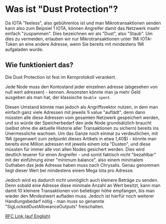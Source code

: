 
# Was ist "Dust Protection"?

Da IOTA "feeless", also gebührenlos ist und man Mikrotransaktionen senden kann also zum Beipsiel 1 IOTA, können Angreifer damit das Netzwerk msehr einfach "zuspammen". Dies bezeichnen wir als "Dust", also "Staub". Um dies zu vermeiden, erlauben wir nur Mikrotransaktionen unter 1Mi IOTA-Token an eine andere Adresse, wenn Sie bereits mit mindestens 1Mi aufgaladen wurde.

## Wie funktioniert das?
Die Dust Protection ist fest im Kernprotokoll verankert.
 
Jede Node muss den Kontostand jeder einzelnen adresse (abgesehen von null wert adressen) - kennen. Ansonsten könnte man ja mehr Geld ausgeben als man hat, der klassische `double spent`. 

Diesen Umstand könnte man jedoch als Angriffsvektor nutzen, in dem man einfach ganz viele Adressen mit jeweils 1i value "auflädt", denn dann müssten alle diese Adressen vom gesamten Netzwerk gespeichert werden, und so würde der Speicherbedarf den jede Node grundsätzlich braucht (selbst ohne die aktuelle Historie aller Transaktionen zu sichern) bereits ins Unermessliche wachsen. Um das Ganze noch einmal zu verdeutlichen, mit 1Mi (gegenwert zum zeitpunkt dieses Artikels in etwa 1,40$) - könnte man bereits eine Million adressen mit jeweils einem iota "Dusten", und diese müssten für immer alle von allen Nodes gesichert werden. Dies wird deutlich teuerer für einen Angreifer - und somit faktisch nicht "bezahlbar" mit der einführung einer "minimum balance", also einem minimalem Guthaben das jede Adresse haben muss nach Chrysalis. Genau genommen liegt dieser Wert bei mindestens einem Mega Iota pro Adresse. 

Jedoch wird es dadurch nicht unmöglich auch kleinere Beträge zu senden. Denn sobald eine Adresse diese minimale Anzahl an Wert besitzt, kann man damit 10 kleinere Transaktionen von beliebiger höhe empfangen, bis man wieder den Mindestwert aufladen muss. Jedoch ist hierfür noch weiterer Handlungsbedarf nötig - man muss so genannte "SigLockedDustAllowanceOutputs" freischalten.

[RFC Link (auf English)](https://github.com/iotaledger/protocol-rfcs/pull/32)
